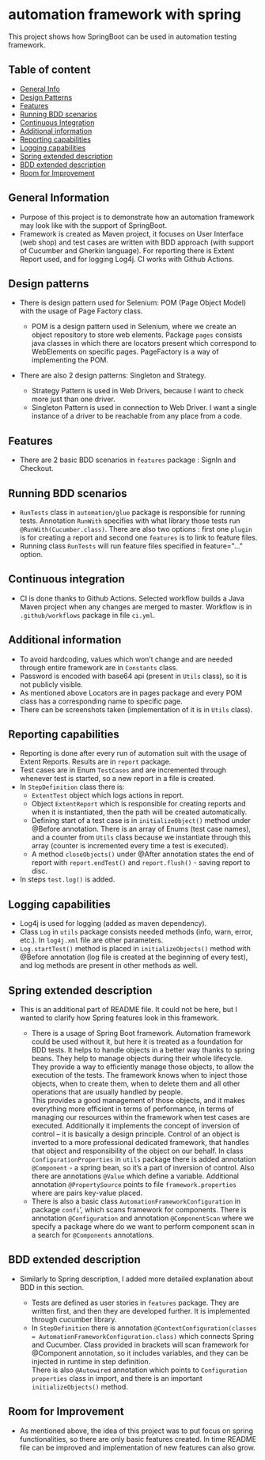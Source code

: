 # automation framework with spring
This project shows how SpringBoot can be used in automation testing framework.

## Table of content 
* [General Info](#general-information)
* [Design Patterns](#design-patterns)
* [Features](#features)
* [Running BDD scenarios](#running-bdd-scenarios)
* [Continuous Integration](#continuous-integration)
* [Additional information](#additional-information)
* [Reporting capabilities](#reporting-capabilities)
* [Logging capabilities](#logging-capabilities)
* [Spring extended description](#spring-extended-description)
* [BDD extended description](#bdd-extended-description)
* [Room for Improvement](#room-for-improvement)

## General Information
- Purpose of this project is to demonstrate how an automation framework may look like with the support of SpringBoot.
- Framework is created as Maven project, it focuses on User Interface (web shop) and test cases are written with BDD approach (with support of Cucumber and Gherkin language). For reporting there is Extent Report used, and for logging Log4j. CI works with Github Actions.


## Design patterns
- There is design pattern used for Selenium: POM (Page Object Model) with the usage of Page Factory class.
    - POM is a design pattern used in Selenium, where we create an object repository to store web elements. Package `pages` consists java classes in which there are locators present which correspond to WebElements on specific pages.
      PageFactory is a way of implementing the POM.
      
- There are also 2 design patterns: Singleton and Strategy.
  - Strategy Pattern is used in Web Drivers, because I want to check more just than one driver.
  - Singleton Pattern is used in connection to Web Driver. I want a single instance of a driver to be reachable from any place from a code. 
   

## Features
- There are 2 basic BDD scenarios in `features` package : SignIn and Checkout. 


## Running BDD scenarios
- `RunTests` class in `automation/glue` package is responsible for running tests.
  Annotation `RunWith` specifies with what library those tests run `@RunWith(Cucumber.class)`. There are also two options : first one `plugin` is for creating a report and second one `features` is to link to feature files.
- Running class `RunTests` will run feature files specified in feature="..." option.


## Continuous integration
-  CI is done thanks to Github Actions. Selected workflow builds a Java Maven project when any changes are merged to master. Workflow is in `.github/workflows` package in file `ci.yml`.


## Additional information
- To avoid hardcoding, values which won’t change and are needed through entire framework are in `Constants` class.
- Password is encoded with base64 api (present in `Utils` class), so it is not publicly visible.
- As mentioned above Locators are in pages package and every POM class has a corresponding name to specific page.
- There can be screenshots taken (implementation of it is in `Utils` class).


## Reporting capabilities
- Reporting is done after every run of automation suit with the usage of Extent Reports. Results are in `report` package.
- Test cases are in Enum `TestCases` and are incremented through whenever test is started, so a new report in a file is created.
- In `StepDefinition` class there is:
  - `ExtentTest` object which logs actions in report.
  - Object `ExtentReport` which is responsible for creating reports and when it is instantiated, then the path will be created automatically.
  - Defining start of a test case is in `initializeObject()` method under @Before annotation. There is an array of Enums (test case names), and a counter from `Utils` class because we instantiate through this array (counter is incremented every time a test is executed).
  - A method `closeObjects()` under @After annotation states the end of report with `report.endTest()` and `report.flush()` - saving report to disc.
- In steps `test.log()` is added.


## Logging capabilities
- Log4j is used for logging (added as maven dependency).
- Class `Log` in `utils` package consists needed methods (info, warn, error, etc.). In `log4j.xml` file are other parameters.
- `Log.startTest()` method is placed in `initializeObjects()` method with @Before annotation (log file is created at the beginning of every test), and log methods are present in other methods as well.


## Spring extended description
- This is an additional part of README file. It could not be here, but I wanted to clarify how Spring features look in this framework.

    - There is a usage of Spring Boot framework. Automation framework could be used without it, but here it is treated as a foundation for BDD tests.
  It helps to handle objects in a better way thanks to spring beans. They help to manage objects during their whole lifecycle. They provide a way to efficiently manage those objects, to allow the execution of the tests. The framework knows when to inject those objects, when to create them, when to delete them and all other operations that are usually handled by people.  
  This provides a good management of those objects, and it makes everything more efficient in terms of performance, in terms of managing our resources within the framework when test cases are executed.
  Additionally it implements the concept of inversion of control – it is basically a design principle.
  Control of an object is inverted to a more professional dedicated framework, that handles that object and responsibility of the object on our behalf.
  In class `ConfigurationProperties` in `utils` package there is added annotation `@Component` - a spring bean, so it’s a part of inversion of control. Also there are annotations `@Value` which define a variable. Additional annotation `@PropertySource` points to file `framework.properties` where are pairs key-value placed.
    - There is also a basic class `AutomationFrameworkConfiguration` in package `confi`’, which scans framework for components. There is annotation `@Configuration` and annotation `@ComponentScan` where we specify a package where do we want to perform component scan in a search for `@Components` annotations.


## BDD extended description
- Similarly to Spring description, I added more detailed explanation about BDD in this section.

  - Tests are defined as user stories in `features` package. They are written first, and then they are developed further. It is implemented through cucumber library.
  - In `StepDefinition` there is annotation `@ContextConfiguration(classes = AutomationFrameworkConfiguration.class)` which connects Spring and Cucumber. Class provided in brackets will scan framework for @Component annotation, so it includes variables, and they can be injected in runtime in step definition.    
    There is also `@Autowired` annotation which points to `Configuration properties` class in import, and there is an important `initializeObjects()` method. 
    

## Room for Improvement 
- As mentioned above, the idea of this project was to put focus on spring functionalities, so there are only basic features created.
  In time README file can be improved and implementation of new features can also grow.
  
